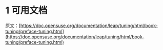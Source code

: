 # 1 可用文档

原文：[https://doc.opensuse.org/documentation/leap/tuning/html/book-tuning/preface-tuning.html](https://doc.opensuse.org/documentation/leap/tuning/html/book-tuning/preface-tuning.html)